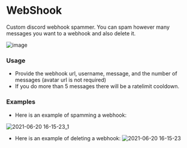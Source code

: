 # WebShook
 Custom discord webhook spammer. You can spam however many messages you want to a webhook and also delete it.
 
![image](https://user-images.githubusercontent.com/77923481/122798876-15a19780-d28f-11eb-9458-727dfdb12955.png)

### Usage
- Provide the webhook url, username, message, and the number of messages (avatar url is not required)
- If you do more than 5 messages there will be a ratelimit cooldown.

### Examples
- Here is an example of spamming a webhook:

![2021-06-20 16-15-23_1](https://user-images.githubusercontent.com/77923481/122687224-4f1cc900-d1e3-11eb-9498-c769f4864fb2.gif)

- Here is an example of deleting a webhook:
![2021-06-20 16-15-23](https://user-images.githubusercontent.com/77923481/122687246-6b206a80-d1e3-11eb-9217-f939f9fddd13.gif)

